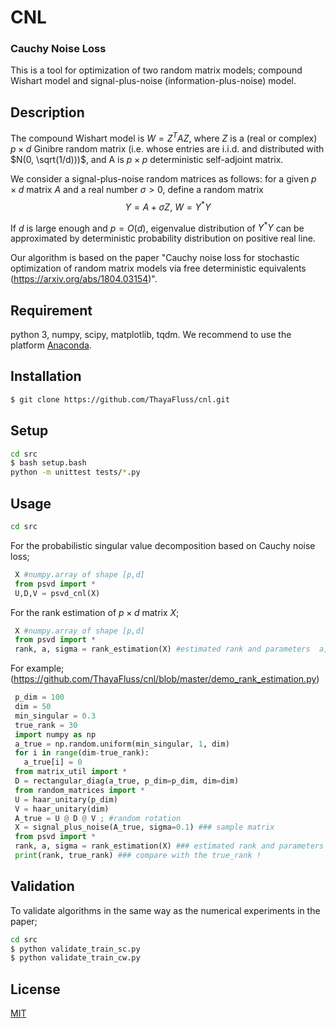 # CNL

### Cauchy Noise Loss
This is a tool for optimization of two random matrix models; compound Wishart model and signal-plus-noise (information-plus-noise) model.

## Description
The compound Wishart model is
$W = Z^TAZ$,
where $Z$ is a (real or complex) $p \times  d$ Ginibre random matrix (i.e. whose entries are i.i.d. and distributed with $N(0, \sqrt(1/d)))$, and A is $p \times p$ deterministic self-adjoint matrix.


We consider a signal-plus-noise random matrices as follows:
for a given $p \times  d$  matrix $A$ and a real number $\sigma > 0$, define a random matrix
$$  Y = A + \sigma Z,\  W = Y^*Y $$

If $d$ is large enough and  $p= O(d)$, eigenvalue distribution of $Y^* Y$ can be approximated by  deterministic probability distribution on positive real line.

Our algorithm is based on the paper "Cauchy noise loss for stochastic optimization of random matrix models via free deterministic equivalents (https://arxiv.org/abs/1804.03154)".



## Requirement
python 3, numpy, scipy, matplotlib, tqdm.  We recommend to use the platform [Anaconda](https://www.continuum.io/downloads).

## Installation

```bash
$ git clone https://github.com/ThayaFluss/cnl.git
```
## Setup

```bash
cd src
$ bash setup.bash
python -m unittest tests/*.py
```

## Usage
```bash
cd src
```

For the probabilistic singular value decomposition based on Cauchy noise loss;
```python
 X #numpy.array of shape [p,d]
 from psvd import *
 U,D,V = psvd_cnl(X)
```


For the rank estimation of $p \times d$ matrix $X$;
```python
 X #numpy.array of shape [p,d]
 from psvd import *
 rank, a, sigma = rank_estimation(X) #estimated rank and parameters  a, sigma.
```



For example; (https://github.com/ThayaFluss/cnl/blob/master/demo_rank_estimation.py)
```python
 p_dim = 100
 dim = 50
 min_singular = 0.3
 true_rank = 30
 import numpy as np
 a_true = np.random.uniform(min_singular, 1, dim)
 for i in range(dim-true_rank):
   a_true[i] = 0  
 from matrix_util import *
 D = rectangular_diag(a_true, p_dim=p_dim, dim=dim)
 from random_matrices import *
 U = haar_unitary(p_dim)
 V = haar_unitary(dim)
 A_true = U @ D @ V ; #random rotation
 X = signal_plus_noise(A_true, sigma=0.1) ### sample matrix
 from psvd import *
 rank, a, sigma = rank_estimation(X) ### estimated rank and parameters
 print(rank, true_rank) ### compare with the true_rank !
 ```




## Validation

To validate algorithms in the same way as the numerical experiments in the paper;
```bash
cd src
$ python validate_train_sc.py
$ python validate_train_cw.py
```


## License

  [MIT](https://github.com/ThayaFluss/cnl/blob/master/LICENSE)
